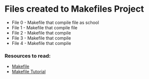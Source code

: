# Files created to Makefiles Project

- File 0 - Makefile that compile file as school
- File 1 - Makefile that compile file
- File 2 - Makefile that compile
- File 3 - Makefile that compile
- File 4 - Makefile that compile

### Resources to read:
- [Makefile](https://opensource.com/article/18/8/what-how-makefile)
- [Makefile Tutorial](https://makefiletutorial.com/)
